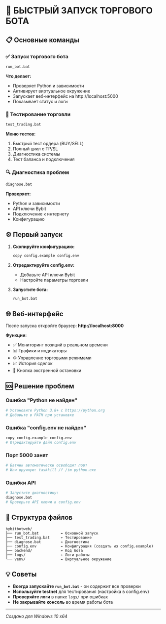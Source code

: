 # 🚀 БЫСТРЫЙ ЗАПУСК ТОРГОВОГО БОТА

## 📋 Основные команды

### ✅ Запуск торгового бота
```bash
run_bot.bat
```
**Что делает:**
- Проверяет Python и зависимости
- Активирует виртуальное окружение
- Запускает веб-интерфейс на http://localhost:5000
- Показывает статус и логи

### 🧪 Тестирование торговли
```bash
test_trading.bat
```
**Меню тестов:**
1. Быстрый тест ордера (BUY/SELL) 
2. Полный цикл с TP/SL
3. Диагностика системы
4. Тест баланса и подключения

### 🔍 Диагностика проблем
```bash
diagnose.bat
```
**Проверяет:**
- Python и зависимости
- API ключи Bybit
- Подключение к интернету
- Конфигурацию

## ⚙️ Первый запуск

1. **Скопируйте конфигурацию:**
   ```bash
   copy config.example config.env
   ```

2. **Отредактируйте config.env:**
   - Добавьте API ключи Bybit
   - Настройте параметры торговли

3. **Запустите бота:**
   ```bash
   run_bot.bat
   ```

## 🌐 Веб-интерфейс

После запуска откройте браузер: **http://localhost:8000**

**Функции:**
- ✅ Мониторинг позиций в реальном времени
- 📊 Графики и индикаторы
- ⚙️ Управление торговыми режимами
- 📈 История сделок
- 🛑 Кнопка экстренной остановки

## 🆘 Решение проблем

### Ошибка "Python не найден"
```bash
# Установите Python 3.8+ с https://python.org
# Добавьте в PATH при установке
```

### Ошибка "config.env не найден"
```bash
copy config.example config.env
# Отредактируйте файл config.env
```

### Порт 5000 занят
```bash
# Батник автоматически освободит порт
# Или вручную: taskkill /f /im python.exe
```

### Ошибки API
```bash
# Запустите диагностику:
diagnose.bat
# Проверьте API ключи в config.env
```

## 📁 Структура файлов

```
bybitbotweb/
├── run_bot.bat          ← Основной запуск
├── test_trading.bat     ← Тестирование  
├── diagnose.bat         ← Диагностика
├── config.env           ← Конфигурация (создать из config.example)
├── backend/             ← Код бота
├── logs/                ← Логи работы
└── venv/                ← Виртуальное окружение
```

## 💡 Советы

- **Всегда запускайте `run_bot.bat`** - он содержит все проверки
- **Используйте testnet** для тестирования (настройка в config.env)
- **Проверяйте логи** в папке `logs/` при ошибках
- **Не закрывайте консоль** во время работы бота

---
*Создано для Windows 10 x64* 
